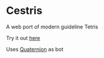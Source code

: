 # Cestris
A web port of modern guideline Tetris

Try it out [here](https://shine00chang.github.io/Cestris)

Uses [Quaternion]() as bot
